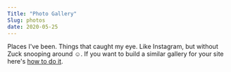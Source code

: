 ```yaml
---
Title: "Photo Gallery"
Slug: photos
date: 2020-05-25
---
```


<div>
    <p>Places I&#39;ve been. Things that caught my eye. Like Instagram, but without Zuck snooping around &#x263A;.  If you want to build a similar gallery for your site here's <a href="/project/photos/">how to do it</a>.</p>
    <p id="pix"></p>
</div>

<script src="/js/pix.js"></script>
